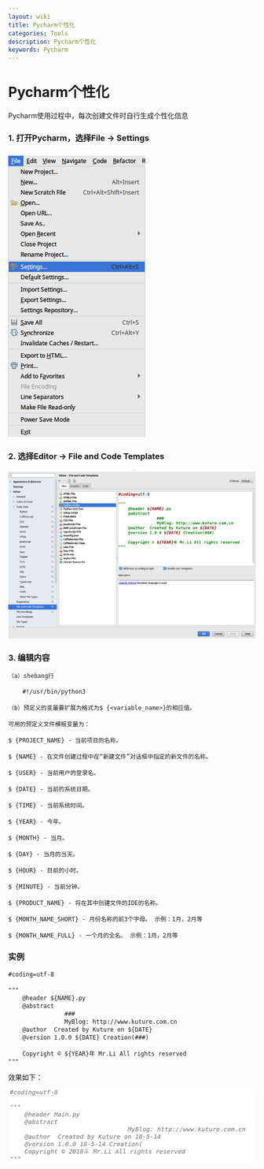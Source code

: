 ```yaml
---
layout: wiki
title: Pycharm个性化
categories: Tools
description: Pycharm个性化
keywords: Pycharm
---
```



# Pycharm个性化

Pycharm使用过程中，每次创建文件时自行生成个性化信息

### 1. 打开Pycharm，选择File -> Settings
![Pycharm00](/images/WiKi/Pycharm00.png)
### 2. 选择Editor -> File and Code Templates
![Pycharm00](/images/WiKi/Pycharm01.png)
### 3. 编辑内容
```
（a）shebang行

    #!/usr/bin/python3

（b）预定义的变量要扩展为格式为$ {<variable_name>}的相应值。

可用的预定义文件模板变量为：

$ {PROJECT_NAME} - 当前项目的名称。

$ {NAME} - 在文件创建过程中在“新建文件”对话框中指定的新文件的名称。

$ {USER} - 当前用户的登录名。

$ {DATE} - 当前的系统日期。

$ {TIME} - 当前系统时间。

$ {YEAR} - 今年。

$ {MONTH} - 当月。

$ {DAY} - 当月的当天。

$ {HOUR} - 目前的小时。

$ {MINUTE} - 当前分钟。

$ {PRODUCT_NAME} - 将在其中创建文件的IDE的名称。

$ {MONTH_NAME_SHORT} - 月份名称的前3个字母。 示例：1月，2月等

$ {MONTH_NAME_FULL} - 一个月的全名。 示例：1月，2月等
```
### 实例
```
#coding=utf-8

"""
    @header ${NAME}.py
    @abstract   
                ###
                MyBlog: http://www.kuture.com.cn
    @author  Created by Kuture on ${DATE}
    @version 1.0.0 ${DATE} Creation(###)
    
    Copyright © ${YEAR}年 Mr.Li All rights reserved
"""
```
效果如下：

![Pycharm00](/images/WiKi/Pycharm02.png)
